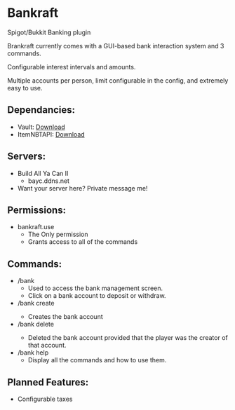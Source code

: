 # Bankraft
Spigot/Bukkit Banking plugin

Brankraft currently comes with a GUI-based bank interaction system and 3 commands.

Configurable interest intervals and amounts.

Multiple accounts per person, limit configurable in the config, and extremely easy to use.

## Dependancies:
* Vault: [Download](http://dev.bukkit.org/bukkit-plugins/vault/)
* ItemNBTAPI: [Download](https://www.spigotmc.org/resources/item-nbt-api.7939/)

## Servers:
* Build All Ya Can II
  * bayc.ddns.net
* Want your server here? Private message me!

## Permissions:
* bankraft.use
  * The Only permission
  * Grants access to all of the commands

## Commands:
* /bank
  * Used to access the bank management screen.
  * Click on a bank account to deposit or withdraw.
* /bank create <name>
  * Creates the bank account <name>
* /bank delete <name>
  * Deleted the bank account <name> provided that the player was the creator of that account.
* /bank help
  * Display all the commands and how to use them.

## Planned Features:
* Configurable taxes
